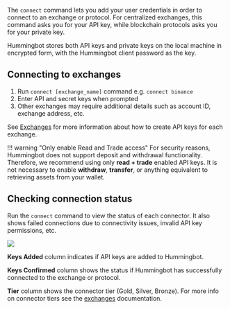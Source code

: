 The `connect` command lets you add your user credentials in order to connect to an exchange or protocol. For centralized exchanges, this command asks you for your API key, while blockchain protocols asks you for your private key.

Hummingbot stores both API keys and private keys on the local machine in encrypted form, with the Hummingbot client password as the key.

## Connecting to exchanges

1. Run `connect [exchange_name]` command e.g. `connect binance`
1. Enter API and secret keys when prompted
1. Other exchanges may require additional details such as account ID, exchange address, etc.

See [Exchanges](/exchanges) for more information about how to create API keys for each exchange.

!!! warning "Only enable Read and Trade access"
    For security reasons, Hummingbot does not support deposit and withdrawal functionality. Therefore, we recommend using only **read + trade** enabled API keys. It is not necessary to enable **withdraw**, **transfer**, or anything equivalent to retrieving assets from your wallet.

## Checking connection status

Run the `connect` command to view the status of each connector. It also shows failed connections due to connectivity issues, invalid API key permissions, etc.

![](/assets/img/connection-status.png)

**Keys Added** column indicates if API keys are added to Hummingbot.

**Keys Confirmed** column shows the status if Hummingbot has successfully connected to the exchange or protocol.

**Tier** column shows the connector tier (Gold, Silver, Bronze). For more info on connector tiers see the [exchanges](/exchanges) documentation.

